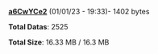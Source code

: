 [**a6CwYCe2**](/data/a6CwYCe2.txt) (01/01/23 - 19:33)- 1402 bytes

**Total Datas**: 2525

**Total Size**: 16.33 MB / 16.3 MB